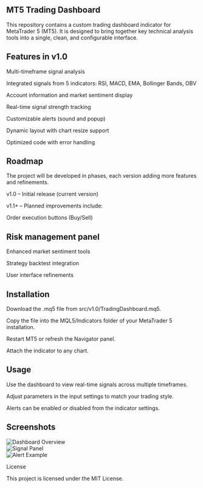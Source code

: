 ## MT5 Trading Dashboard

This repository contains a custom trading dashboard indicator for MetaTrader 5 (MT5). It is designed to bring together key technical analysis tools into a single, clean, and configurable interface.

## Features in v1.0

Multi-timeframe signal analysis

Integrated signals from 5 indicators: RSI, MACD, EMA, Bollinger Bands, OBV

Account information and market sentiment display

Real-time signal strength tracking

Customizable alerts (sound and popup)

Dynamic layout with chart resize support

Optimized code with error handling

## Roadmap

The project will be developed in phases, each version adding more features and refinements.

v1.0 – Initial release (current version)

v1.1+ – Planned improvements include:

Order execution buttons (Buy/Sell)

## Risk management panel

Enhanced market sentiment tools

Strategy backtest integration

User interface refinements

## Installation

Download the .mq5 file from src/v1.0/TradingDashboard.mq5.

Copy the file into the MQL5/Indicators folder of your MetaTrader 5 installation.

Restart MT5 or refresh the Navigator panel.

Attach the indicator to any chart.

## Usage

Use the dashboard to view real-time signals across multiple timeframes.

Adjust parameters in the input settings to match your trading style.

Alerts can be enabled or disabled from the indicator settings.

## Screenshots

![Dashboard Overview](docs/screenshots/dashboard_overview.png)  
![Signal Panel](docs/screenshots/signal_panel.png)  
![Alert Example](docs/screenshots/alert_popup.png)  


License

This project is licensed under the MIT License.

